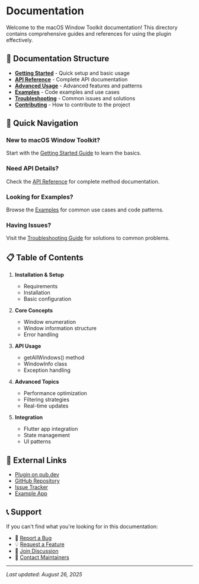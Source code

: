 # Documentation

Welcome to the macOS Window Toolkit documentation! This directory contains comprehensive guides and references for using the plugin effectively.

## 📖 Documentation Structure

- [**Getting Started**](getting_started.md) - Quick setup and basic usage
- [**API Reference**](api_reference.md) - Complete API documentation
- [**Advanced Usage**](advanced_usage.md) - Advanced features and patterns
- [**Examples**](examples.md) - Code examples and use cases
- [**Troubleshooting**](troubleshooting.md) - Common issues and solutions
- [**Contributing**](contributing.md) - How to contribute to the project

## 🚀 Quick Navigation

### New to macOS Window Toolkit?
Start with the [Getting Started Guide](getting_started.md) to learn the basics.

### Need API Details?
Check the [API Reference](api_reference.md) for complete method documentation.

### Looking for Examples?
Browse the [Examples](examples.md) for common use cases and code patterns.

### Having Issues?
Visit the [Troubleshooting Guide](troubleshooting.md) for solutions to common problems.

## 📋 Table of Contents

1. **Installation & Setup**
   - Requirements
   - Installation
   - Basic configuration

2. **Core Concepts**
   - Window enumeration
   - Window information structure
   - Error handling

3. **API Usage**
   - getAllWindows() method
   - WindowInfo class
   - Exception handling

4. **Advanced Topics**
   - Performance optimization
   - Filtering strategies
   - Real-time updates

5. **Integration**
   - Flutter app integration
   - State management
   - UI patterns

## 🔗 External Links

- [Plugin on pub.dev](https://pub.dev/packages/macos_window_toolkit)
- [GitHub Repository](https://github.com/kihyun/macos_window_toolkit)
- [Issue Tracker](https://github.com/kihyun/macos_window_toolkit/issues)
- [Example App](../example/)

## 📞 Support

If you can't find what you're looking for in this documentation:

- 🐛 [Report a Bug](https://github.com/kihyun/macos_window_toolkit/issues/new?template=bug_report.md)
- 💡 [Request a Feature](https://github.com/kihyun/macos_window_toolkit/issues/new?template=feature_request.md)
- 💬 [Join Discussion](https://github.com/kihyun/macos_window_toolkit/discussions)
- 📧 [Contact Maintainers](mailto:support@example.com)

---

*Last updated: August 26, 2025*
